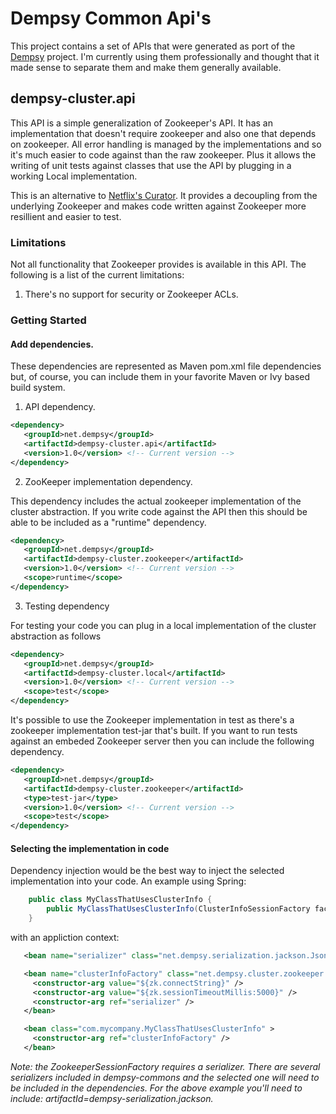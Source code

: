 # Dempsy Common Api's

This project contains a set of APIs that were generated as port of the [Dempsy](http://dempsy.github.com/Dempsy/#overview) project. I'm currently using them professionally and thought that it made sense to separate them and make them generally available.

## dempsy-cluster.api

This API is a simple generalization of Zookeeper's API. It has an implementation that doesn't require zookeeper and also one that depends on zookeeper. All error handling is managed by the implementations and so it's much easier to code against than the raw zookeeper. Plus it allows the writing of unit tests against classes that use the API by plugging in a working Local implementation.

This is an alternative to [Netflix's Curator](http://curator.apache.org/). It provides a decoupling from the underlying Zookeeper and makes code written against Zookeeper more resillient and easier to test.

### Limitations

Not all functionality that Zookeeper provides is available in this API. The following is a list of the current limitations:

1. There's no support for security or Zookeeper ACLs.

### Getting Started

#### Add dependencies.

These dependencies are represented as Maven pom.xml file dependencies but, of course, you can include them in your favorite Maven or Ivy based build system.

1. API dependency.

```xml
<dependency>
   <groupId>net.dempsy</groupId>
   <artifactId>dempsy-cluster.api</artifactId>
   <version>1.0</version> <!-- Current version -->
</dependency>
```

  2. ZooKeeper implementation dependency.

This dependency includes the actual zookeeper implementation of the cluster abstraction. If you write code against the API then this should be able to be included as a "runtime" dependency.

```xml
<dependency>
   <groupId>net.dempsy</groupId>
   <artifactId>dempsy-cluster.zookeeper</artifactId>
   <version>1.0</version> <!-- Current version -->
   <scope>runtime</scope>
</dependency>
```

  3. Testing dependency

For testing your code you can plug in a local implementation of the cluster abstraction as follows

```xml
<dependency>
   <groupId>net.dempsy</groupId>
   <artifactId>dempsy-cluster.local</artifactId>
   <version>1.0</version> <!-- Current version -->
   <scope>test</scope>
</dependency>
```

It's possible to use the Zookeeper implementation in test as there's a zookeeper implementation test-jar that's built. If you want to run tests against an embeded Zookeeper server then you can include the following dependency.

```xml
<dependency>
   <groupId>net.dempsy</groupId>
   <artifactId>dempsy-cluster.zookeeper</artifactId>
   <type>test-jar</type>
   <version>1.0</version> <!-- Current version -->
   <scope>test</scope>
</dependency>
```

#### Selecting the implementation in code

Dependency injection would be the best way to inject the selected implementation into your code. An example using Spring:

```java
    public class MyClassThatUsesClusterInfo {
        public MyClassThatUsesClusterInfo(ClusterInfoSessionFactory factory) { ... }
    }
```

with an appliction context:

```xml
   <bean name="serializer" class="net.dempsy.serialization.jackson.JsonSerializer" />

   <bean name="clusterInfoFactory" class="net.dempsy.cluster.zookeeper.ZookeeperSessionFactory" >
     <constructor-arg value="${zk.connectString}" />
     <constructor-arg value="${zk.sessionTimeoutMillis:5000}" />
     <constructor-arg ref="serializer" />
   </bean>

   <bean class="com.mycompany.MyClassThatUsesClusterInfo" >
     <constructor-arg ref="clusterInfoFactory" />
   </bean>
```

*Note: the ZookeeperSessionFactory requires a serializer. There are several serializers included in dempsy-commons and the selected one will need to be included in the dependencies. For the above example you'll need to include: artifactId=dempsy-serialization.jackson.*
